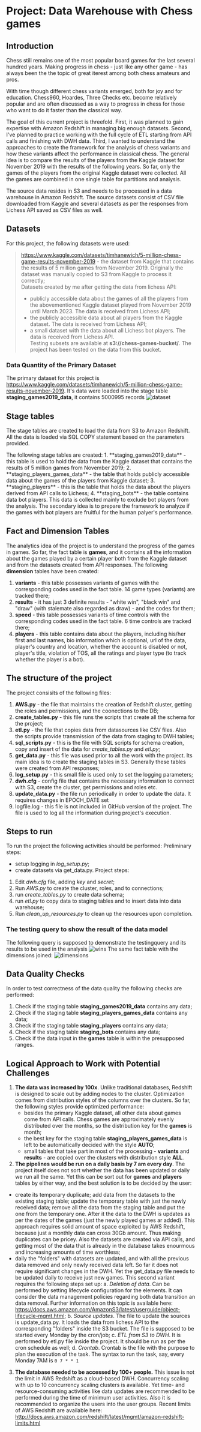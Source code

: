 # Project: Data Warehouse with Chess games

## Introduction

<p>Chess still remains one of the most popular board games for the last several hundred years. Making progress in chess - just like any other game - has always been the the topic of great iterest among both chess amateurs and pros.</p>
<p>With time though different chess variants emerged, both for joy and for education. Chess960, Hoardes, Three Checks etc. become relatively popular and are often discussed as a way to progress in chess for those who want to do it faster than the classical way.</p>

<p>The goal of this current project is threefold.
First, it was planned to gain expertise with Amazon Redshift in managing big enough datasets.
Second, I've planned to practice working with the full cycle of ETL starting from API calls and finishing with DWH data.
Third, I wanted to understand the approaches to create the framework for the analysis of chess variants and how these variants affect the performance in classical chess.
The general idea is to compare the results of the players from the Kaggle dataset for November 2019 with the results of the following years. So far, only the games of the players from the original Kaggle dataset were collected. All the games are combined in one single table for partitions and analysis.
</p>
<p>The source data resides in S3 and needs to be processed in a data warehouse in Amazon Redshift. The source datasets consist of CSV file downloaded from Kaggle and several datasets as per the responses from Lichess API saved as CSV files as well.</p>

## Datasets

For this project, the following datasets were used:

>https://www.kaggle.com/datasets/timhanewich/5-million-chess-game-results-november-2019 - the dataset from Kaggle that contains the results of 5 million games from November 2019. Originally the dataset was manually copied to S3 from Kaggle to process it correctly;<br>
>Datasets created by me after getting the data from lichess API:
>- publicly accessible data about the games of all the players from the abovementioned Kaggle dataset played from November 2019 until March 2023. The data is received from Lichess API;
>- the publicly accessible data about all players from the Kaggle dataset. The data is received from Lichess API;
>- a small dataset with the data about all Lichess bot players. The data is received from Lichess API.<br>
>Testing subsets are available at **s3://chess-games-bucket/**. The project has been tested on the data from this bucket.

### Data Quantity of the Primary Dataset

The primary dataset for this project is https://www.kaggle.com/datasets/timhanewich/5-million-chess-game-results-november-2019. It's data were loaded into the stage table **staging_games2019_data**, it contains 5000995 records
 ![dataset](https://github.com/SergtoUn/Project-Chess-Games/blob/master/readme/dataset.png "dataset")

## Stage tables
<p>The stage tables are created to load the data from S3 to Amazon Redshift. All the data is loaded via SQL COPY statement based on the parameters provided. </p>
The following stage tables are created:
1. **staging_games2019_data** - this table is used to hold the data from the Kaggle dataset that contains the results of 5 million games from November 2019;
2. **staging_players_games_data** - the table that holds publicly accessible data about the games of the players from Kaggle dataset;
3. **staging_players** - this is the table that holds the data about the players derived from API calls to Lichess;
4. **staging_bots** - the table contains data bot players. This data is collected mainly to exclude bot players from the analysis. The secondary idea is to prepare the framework to analyze if the games with bot players are fruitful for the human palyer's performance.

## Fact and Dimension Tables
The analytics idea of the project is to understand the progress of the games in games. So far, the fact table is **games**, and it contains all the information about the games played by a certain player both from the Kaggle dataset and from the datasets created from API responses.
The following **dimension** tables have been created: 
1. **variants** - this table possesses variants of games with the corresponding codes used in the fact table. 14 game types (variants) are tracked there;
2. **results** - it has just 3 definite results - "white win", "black win" and "draw" (with stalemate also regarded as draw) - and the codes for them;
3. **speed** - this table possesses variants of time controls with the corresponding codes used in the fact table. 6 time controls are tracked there;
4. **players** - this table contains data about the players, including his/her first and last names, bio information which is optional, url of the data, player's country and location, whether the account is disabled or not, player's title, violation of TOS, all the ratings and player type (to track whether the player is a bot).

## The structure of the project

The project consisits of the following files:
1. **AWS.py** - the file that maintains the creation of Redshift cluster, getting the roles and permissions, and the coonections to the DB;
2. **create_tables.py** - this file runs the scripts that create all the schema for the project;
3. **etl.py** - the file that copies data from datasources like CSV files. Also the scripts provide transmission of the data from staging to DWH tables;
4. **sql_scripts.py** - this is the file with SQL scripts for schema creation, copy and insert of the data for *create_tables.py* and *etl.py*;
5. **get_data.py** - this file was used prior to all the work with the project. Its main idea is to create the staging tables in S3. Generally these tables were created from API responses;
6. **log_setup.py** - this small file is used only to set the logging parameters;
7. **dwh.cfg** - config file that contains the necessary information to connect with  S3, create the cluster, get permissions and roles etc.
8. **update_data.py** - the file run periodically in order to update the data. It requires changes in EPOCH_DATE set 
9. logfile.log - this file is not included in GitHub version of the project. The file is used to log all the information during project's execution.

## Steps to run

To run the project the following activities should be performed:
Preliminary steps:
- setup logging in *log_setup.py*;
- create datasets via get_data.py.
Project steps:
1. Edit *dwh.cfg* file, adding *key* and *secret*;
2. Run *AWS.py* to create the cluster, roles, and to connections;
3. run *create_tables.py* to create data schema;
4. run *etl.py* to copy data to staging tables and to insert data into data warehouse;
5. Run *clean_up_resources.py* to clean up the resources upon completion.

### The testing query to show the result of the data model

The following query is supposed to demonstrate the testingquery and its results to be used in the analysis
![wins](https://github.com/SergtoUn/Project-Chess-Games/blob/master/readme/wins.PNG "wins")
The same fact table with the dimensions joined:
![dimensions](https://github.com/SergtoUn/Project-Chess-Games/blob/master/readme/dimensions.PNG "dimensions")

## Data Quality Checks

In order to test correctness of the data quality the following checks are performed:
1. Check if the staging table **staging_games2019_data** contains any data;
2. Check if the staging table **staging_players_games_data** contains any data;
3. Check if the staging table **staging_players** contains any data;
4. Check if the staging table **staging_bots** contains any data;
5. Check if the data input in the **games** table is within the presupposed ranges.

## Logical Approach to Work with Potential Challenges

1. **The data was increased by 100x**. Unlike traditional databases, Redshift is designed to scale out by adding nodes to the cluster. Optimization comes from distribution styles of the columns over the clusters. So far, the following styles provide optimized performance:
   - besides the primary Kaggle dataset, all other data about games come from API calls. Chess games are approximately evenly distributed over the months, so the distribution key for the **games** is month;
   - the best key for the staging table **staging_players_games_data** is left to be automatically decided with the style **AUTO**;
   - small tables that take part in most of the processing - **variants** and **results** - are copied over the clusters with distribution style **ALL**.
2.  **The pipelines would be run on a daily basis by 7 am every day**. The project itself does not sort whether the data has been updated or daily we run all the same. Yet this can be sort out for **games** and **players** tables by either way, and the best solution is to be decided by the user:
   - create its temporary duplicate; add data from the datasets to the existing staging table; update the temporary table with just the newly received data; remove all the data from the staging table and put the one from the temporary one. After it the data to the DWH is updates as per the dates of the games (just the newly played games ar added). This approach requires solid amount of space exploited by AWS Redshift, because just a monthly data can cross 30Gb amount. Thus making duplicates can be pricey. Also the datasets are created via API calls, and getting most of the data that is already in the database takes enourmous and increasing amounts of time worthless;
   - daily the "folders" with datasets are updated, and with all the previous data removed and only newly received data left. So far it does not require significant changes in the DWH. Yet the get_data.py file needs to be updated daily to receive just new games.
   This second variant requires the following steps set up:
   a. *Deletion of data*. Can be performed by setting lifecycle configuration for the elements. It can consider the data management policies regarding both data transition an data removal. Further information on this topic is available here: https://docs.aws.amazon.com/AmazonS3/latest/userguide/object-lifecycle-mgmt.html;
   b. *Source updates*. The file to update the sources is update_data.py. It loads the data from lichess API to the corresponding "folders" inside the S3 bucket. The file is supposed to be started every Monday by the cron/job; 
   c. *ETL from S3 to DWH*. It is performed by etl.py file inside the project. It should be run as per the cron schedule as well;
   d. *Crontab*. Crontab is the file with the purpose to plan the execution of the task. The syntax to run the task, say, every Monday 7AM is 
   `0 7 * * 1`

3. **The database needed to be accessed by 100+ people.** This issue is not the limit in AWS Redshift as a cloud-based DWH. Concurrency scaling with up to 10 concurrency scaling clusters is available. Yet time- and resource-consuming activities like data updates are recommended to be performed during the time of minimum user activities. Also it is recommended to organize the users into the user groups.
   Recent limits of AWS Redshift are available here: http://docs.aws.amazon.com/redshift/latest/mgmt/amazon-redshift-limits.html



